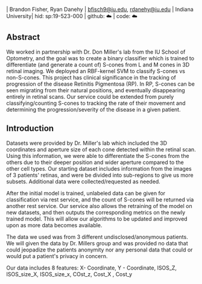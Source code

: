 | Brandon Fisher, Ryan Danehy | bfisch9@iu.edu, rdanehy@iu.edu | Indiana University| hid: sp:19-523-000 | github: ☁️ | code: ☁️

## Abstract

We worked in partnership with Dr. Don Miller's lab from the IU School of Optometry, and the goal was to create a binary classifier which is trained to differentiate (and generate a count of) S-cones from L and M cones in 3D retinal imaging. We deployed an RBF-kernel SVM to classify S-cones vs non-S-cones. This project has clinical significance in the tracking of progression of the disease Retinitis Pigmentosa (RP). In RP, S-cones can be seen migrating from their natural positions, and eventually disappearing entirely in retinal scans. Our service could be extended from purely classifying/counting S-cones to tracking the rate of their movement and determining the progression/severity of the disease in a given patient.


## Introduction

Datasets were provided by Dr. Miller's lab which included the 3D coordinates and aperture size of each cone detected within the retinal scan. Using this information, we were able to differentiate the S-cones from the others due to their deeper position and wider aperture compared to the other cell types. Our starting dataset includes information from the images of 3 patients' retinas, and were be divided into sub-regions to give us more subsets. Additional data were collected/requested as needed.

After the initial model is trained, unlabeled data can be given for classification via rest service, and the count of S-cones will be returned via another rest service. Our service also allows the retraining of the model on new datasets, and then outputs the corresponding metrics on the newly trained model. This will allow our algorithms to be updated and improved upon as more data becomes available. 

The data we used was from 3 different undisclosed/anonymous patients. We will given the data by Dr. Millers group and was provided no data that could jeopadize the patients anonymity nor any personal data that could or would put a patient's privacy in concern. 

Our data includes 8 features: X- Coordinate, Y - Coordinate, ISOS_Z, ISOS_size_X, ISOS_size_x, COst_z, Cost_X , Cost_y

